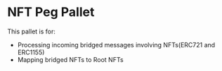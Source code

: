 # NFT Peg Pallet

This pallet is for:
- Processing incoming bridged messages involving NFTs(ERC721 and ERC1155)
- Mapping bridged NFTs to Root NFTs